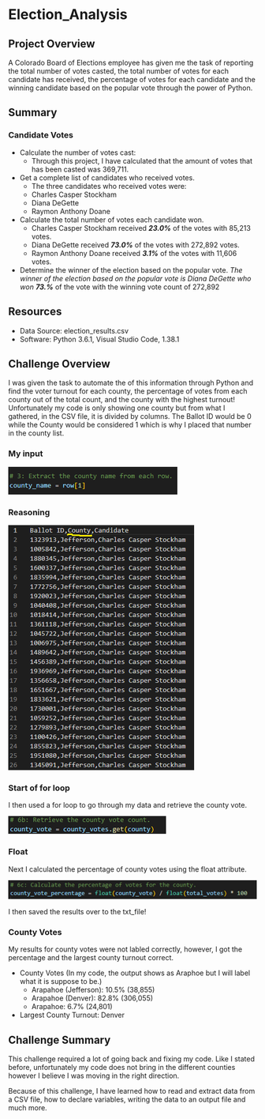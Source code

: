 # Election_Analysis

## Project Overview
A Colorado Board of Elections employee has given me the task of reporting the total number of votes casted, the total number of votes for each candidate has received, the percentage of votes for each candidate and the winning candidate based on the popular vote through the power of Python. 

## Summary
### Candidate Votes
* Calculate the number of votes cast:
  * Through this project, I have calculated that the amount of votes that has been casted was 369,711.
* Get a complete list of candidates who received votes.
  * The three candidates who received votes were: 
  * Charles Casper Stockham
  * Diana DeGette 
  * Raymon Anthony Doane
* Calculate the total number of votes each candidate won.
  * Charles Casper Stockham received ***23.0%*** of the votes with 85,213 votes.
  * Diana DeGette received ***73.0%*** of the votes with 272,892 votes.
  * Raymon Anthony Doane received ***3.1%*** of the votes with 11,606 votes.
* Determine the winner of the election based on the popular vote.
  *The winner of the election based on the popular vote is Diana DeGette who won ***73.*%*** of the vote with the winning vote count of 272,892

## Resources
* Data Source: election_results.csv
* Software: Python 3.6.1, Visual Studio Code, 1.38.1
  
## Challenge Overview
I was given the task to automate the  of this information through Python and find the voter turnout for each county, the percentage of votes from each county out of the total count, and the county with the highest turnout! Unfortunately my code is only showing one county but from what I gathered, in  the CSV file, it is divided by columns. The Ballot ID would be 0 while the County would be considered 1 which is why I placed that number in the county list.
### My input
![](Resources/countynameinput.png)
### Reasoning
![](Resources/countynameinput2.png)
### Start of for loop
I then used a for loop to go through my data and retrieve the county vote.

![](Resources/retreivecountyvote.png)
### Float
Next I calculated the percentage of county votes using the float attribute.

![](Resources/float.png)

I then saved the results over to the txt_file!

### County Votes
My results for county votes were not labled correctly, however, I got the percentage and the largest county turnout correct.
* County Votes (In my code, the output shows as Araphoe but I will label what it is suppose to be.)
  * Arapahoe (Jefferson): 10.5% (38,855)
  * Arapahoe (Denver): 82.8% (306,055)
  * Arapahoe: 6.7% (24,801)
* Largest County Turnout: Denver

## Challenge Summary
This challenge required a lot of going back and fixing my code. Like I stated before, unfortunately my code does not bring in the different counties however I believe I was moving in the right direction.

Because of this challenge, I have learned how to read and extract data from a CSV file, how to declare variables, writing the data to an output file and much more.
